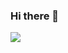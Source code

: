 ### Hi there 👋

<img src="https://capsule-render.vercel.app/api?type=soft&color=#FF0000&height=20&section=header&text=babybaby&fontSize=10" />
<!--
**Seooooo24/Seooooo24** is a ✨ _special_ ✨ repository because its `README.md` (this file) appears on your GitHub profile.

Here are some ideas to get you started:

- 🔭 I’m currently working on ...
- 🌱 I’m currently learning ...
- 👯 I’m looking to collaborate on ...
- 🤔 I’m looking for help with ...
- 💬 Ask me about ...
- 📫 How to reach me: ...
- 😄 Pronouns: ...
- ⚡ Fun fact: ...
-->
